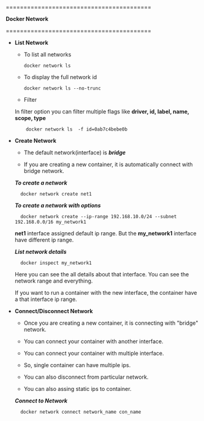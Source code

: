 =========================================

   
   **Docker Network**
 

=========================================

* **List Network**
    
     - To list all networks
     
           docker network ls
     
     - To display the full network id
     
           docker network ls --no-trunc
        
     - Filter
     
     In filter option you can filter multiple flags like  **driver, id, label, name, scope, type**
        
          docker network ls  -f id=0ab7c4bebe0b   
        
* **Create Network**

    - The default network(interface) is **_bridge_**
    
    - If you are creating a new container, it is automatically connect with bridge network.

    *__To create a network__*
        
        docker network create net1  
    
    *__To create a network with options__*
    
        docker network create --ip-range 192.168.10.0/24 --subnet 192.168.0.0/16 my_network1
        
    **net1** interface assigned default ip range. But the **my_network1** interface have different ip range.
    
    *__List network details__*
    
        docker inspect my_network1 
        
    Here you can see the all details about that interface. You can see the network range and everything.
    
    If you want to run a container with the new interface, the container have a that interface ip range.
        
* **Connect/Disconnect Network**

    - Once you are creating a new container, it is connecting with "bridge" network.
    
    - You can connect your container with another interface.
    
    - You can connect your container with multiple interface.
    
    - So, single container can have multiple ips.
    
    - You can also disconnect from particular network.
    
    - You can also assing static ips to container.
    
    *__Connect to Network__*
    
        docker network connect network_name con_name
        
     
        